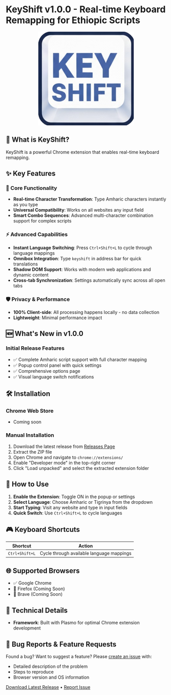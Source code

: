 # KeyShift v1.0.0 - Real-time Keyboard Remapping for Ethiopic Scripts


<p align="center">
  <img src="assets/icon.png" alt="KeyShift Banner" />
</p>

## 🚀 What is KeyShift?

KeyShift is a powerful Chrome extension that enables real-time keyboard remapping.

## ✨ Key Features

### 🎯 Core Functionality
- **Real-time Character Transformation**: Type Amharic characters instantly as you type
- **Universal Compatibility**: Works on all websites any input field
- **Smart Combo Sequences**: Advanced multi-character combination support for complex scripts

### ⚡ Advanced Capabilities
- **Instant Language Switching**: Press `Ctrl+Shift+L` to cycle through language mappings
- **Omnibox Integration**: Type `keyshift` in address bar for quick translations
- **Shadow DOM Support**: Works with modern web applications and dynamic content
- **Cross-tab Synchronization**: Settings automatically sync across all open tabs

### 🛡️ Privacy & Performance
- **100% Client-side**: All processing happens locally - no data collection
- **Lightweight**: Minimal performance impact

## 🆕 What's New in v1.0.0

### Initial Release Features
- ✅ Complete Amharic script support with full character mapping
- ✅ Popup control panel with quick settings
- ✅ Comprehensive options page
- ✅ Visual language switch notifications

## 🛠️ Installation

### Chrome Web Store
- Coming soon

### Manual Installation
1. Download the latest release from [Releases Page](https://github.com/Jeyididya/keyshift/releases/tag/v1.0)
2. Extract the ZIP file
3. Open Chrome and navigate to `chrome://extensions/`
4. Enable "Developer mode" in the top-right corner
5. Click "Load unpacked" and select the extracted extension folder

## 📖 How to Use

1. **Enable the Extension**: Toggle ON in the popup or settings
2. **Select Language**: Choose Amharic or Tigrinya from the dropdown
3. **Start Typing**: Visit any website and type in input fields
4. **Quick Switch**: Use `Ctrl+Shift+L` to cycle languages

## 🎮 Keyboard Shortcuts

| Shortcut | Action |
|----------|--------|
| `Ctrl+Shift+L` | Cycle through available language mappings |

## 🌐 Supported Browsers

- ✅ Google Chrome
- 🔄 Firefox (Coming Soon)
- 🔄 Brave (Coming Soon)

## 🔧 Technical Details

- **Framework**: Built with Plasmo for optimal Chrome extension development


## 🐛 Bug Reports & Feature Requests

Found a bug? Want to suggest a feature? Please [create an issue](https://github.com/Jeyididya/keyshift/issues) with:
- Detailed description of the problem
- Steps to reproduce
- Browser version and OS information

[Download Latest Release](https://github.com/Jeyididya/keyshift/releases/tag/v1.0) • [Report Issue](https://github.com/Jeyididya/keyshift/issues) 